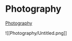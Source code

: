 # Photography

[Photography](https://whimsical.com/Hoypf4e6Zaoa46TQMPXvBz)

![[Photography/Untitled.png]]